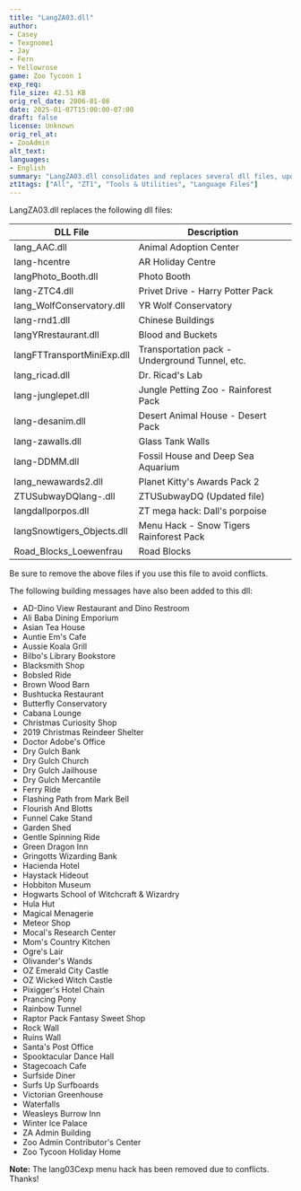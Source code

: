 ```yaml
---
title: "LangZA03.dll"
author: 
- Casey
- Texgnome1
- Jay
- Fern
- Yellowrose
game: Zoo Tycoon 1
exp_req:
file_size: 42.51 KB
orig_rel_date: 2006-01-08
date: 2025-01-07T15:00:00-07:00
draft: false
license: Unknown
orig_rel_at: 
- ZooAdmin
alt_text: 
languages:
- English
summary: "LangZA03.dll consolidates and replaces several dll files, updating building messages and resolving conflicts for Zoo Admin releases up to January 2020."
zt1tags: ["All", "ZT1", "Tools & Utilities", "Language Files"]
---
```


LangZA03.dll replaces the following dll files:

| DLL File                          | Description                                     |
|-----------------------------------|-------------------------------------------------|
| lang_AAC.dll                      | Animal Adoption Center                         |
| lang-hcentre                      | AR Holiday Centre                              |
| langPhoto_Booth.dll               | Photo Booth                                    |
| lang-ZTC4.dll                     | Privet Drive - Harry Potter Pack              |
| lang_WolfConservatory.dll         | YR Wolf Conservatory                           |
| lang-rnd1.dll                     | Chinese Buildings                              |
| langYRrestaurant.dll              | Blood and Buckets                              |
| langFTTransportMiniExp.dll        | Transportation pack - Underground Tunnel, etc. |
| lang_ricad.dll                    | Dr. Ricad's Lab                                |
| lang-junglepet.dll                | Jungle Petting Zoo - Rainforest Pack           |
| lang-desanim.dll                  | Desert Animal House - Desert Pack             |
| lang-zawalls.dll                  | Glass Tank Walls                               |
| lang-DDMM.dll                     | Fossil House and Deep Sea Aquarium            |
| lang_newawards2.dll               | Planet Kitty's Awards Pack 2                  |
| ZTUSubwayDQlang-.dll              | ZTUSubwayDQ (Updated file)                    |
| langdallporpos.dll                | ZT mega hack: Dall's porpoise                 |
| langSnowtigers_Objects.dll        | Menu Hack - Snow Tigers Rainforest Pack       |
| Road_Blocks_Loewenfrau            | Road Blocks                                   |

Be sure to remove the above files if you use this file to avoid conflicts.

The following building messages have also been added to this dll:

- AD-Dino View Restaurant and Dino Restroom  
- Ali Baba Dining Emporium  
- Asian Tea House  
- Auntie Em's Cafe  
- Aussie Koala Grill  
- Bilbo's Library Bookstore  
- Blacksmith Shop  
- Bobsled Ride  
- Brown Wood Barn  
- Bushtucka Restaurant  
- Butterfly Conservatory  
- Cabana Lounge  
- Christmas Curiosity Shop  
- 2019 Christmas Reindeer Shelter  
- Doctor Adobe's Office  
- Dry Gulch Bank  
- Dry Gulch Church  
- Dry Gulch Jailhouse  
- Dry Gulch Mercantile  
- Ferry Ride  
- Flashing Path from Mark Bell  
- Flourish And Blotts  
- Funnel Cake Stand  
- Garden Shed  
- Gentle Spinning Ride  
- Green Dragon Inn  
- Gringotts Wizarding Bank  
- Hacienda Hotel  
- Haystack Hideout  
- Hobbiton Museum  
- Hogwarts School of Witchcraft & Wizardry  
- Hula Hut  
- Magical Menagerie  
- Meteor Shop  
- Mocal's Research Center  
- Mom's Country Kitchen  
- Ogre's Lair  
- Olivander's Wands  
- OZ Emerald City Castle  
- OZ Wicked Witch Castle  
- Pixigger's Hotel Chain  
- Prancing Pony  
- Rainbow Tunnel  
- Raptor Pack Fantasy Sweet Shop  
- Rock Wall  
- Ruins Wall  
- Santa's Post Office  
- Spooktacular Dance Hall  
- Stagecoach Cafe  
- Surfside Diner  
- Surfs Up Surfboards  
- Victorian Greenhouse  
- Waterfalls  
- Weasleys Burrow Inn  
- Winter Ice Palace  
- ZA Admin Building  
- Zoo Admin Contributor's Center  
- Zoo Tycoon Holiday Home  

**Note:** The lang03Cexp menu hack has been removed due to conflicts. Thanks!
